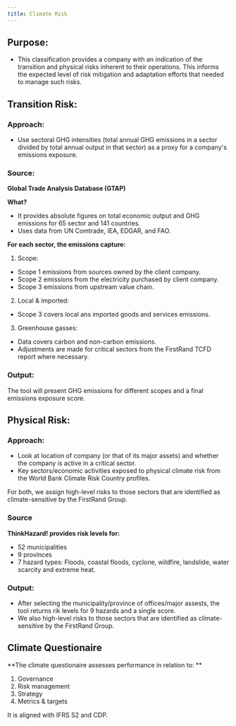 ```yaml
---
title: Climate Risk
---
```


## Purpose:

- This classification provides a company with an indication of the transition and physical risks inherent to their operations. This informs the expected level of risk mitigation and adaptation efforts that needed to manage such risks.

## Transition Risk:

### Approach:

- Use sectoral GHG intensities (total annual GHG emissions in a sector divided by total annual output in that sector) as a proxy for a company's emissions exposure.

### Source:

**Global Trade Analysis Database (GTAP)**

**What?**

- It provides absolute figures on total economic output and GHG emissions for 65 sector and 141 countries.
- Uses data from UN Comtrade, IEA, EDGAR, and FAO.

**For each sector, the emissions capture:**

1. Scope:

- Scope 1 emissions from sources owned by the client company.
- Scope 2 emissions from the electricity purchased by client company.
- Scope 3 emissions from upstream value chain.

2. Local & imported:

- Scope 3 covers local ans imported goods and services emissions.

3. Greenhouse gasses:

- Data covers carbon and non-carbon emissions.
- Adjustments are made for critical sectors from the FirstRand TCFD report where necessary.

### Output:

The tool will present GHG emissions for different scopes and a final emissions exposure score.

## Physical Risk:

### Approach:

- Look at location of company (or that of its major assets) and whether the company is active in a critical sector.
- Key sectors/economic activities exposed to physical climate risk from the World Bank Climate Risk Country profiles.

For both, we assign high-level risks to those sectors that are identified as climate-sensitive by the FirstRand Group.

### Source

**ThinkHazard! provides risk levels for:**

- 52 municipalities
- 9 provinces
- 7 hazard types: Floods, coastal floods, cyclone, wildfire, landslide, water scarcity and extreme heat.

### Output:

- After selecting the municipality/province of offices/major assests, the tool returns rik levels for 9 hazards and a single score. 
- We also  high-level risks to those sectors that are identified as climate-sensitive by the FirstRand Group.

## Climate Questionaire

**The climate questionaire assesses performance in relation to: **

1. Governance
2. Risk management
3. Strategy
4. Metrics & targets

It is aligned with IFRS S2 and CDP. 